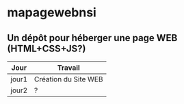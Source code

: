 # mapagewebnsi
Un dépôt pour héberger une page WEB (HTML+CSS+JS?)
----
|Jour| Travail|
|---|---|
|jour1| Création du Site WEB|
|jour2| ? |
